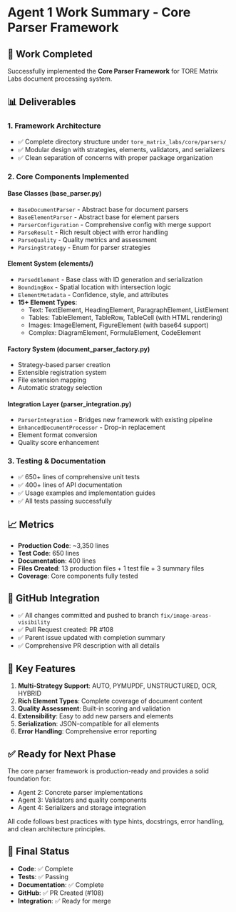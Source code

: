 # Agent 1 Work Summary - Core Parser Framework

## 🎯 Work Completed
Successfully implemented the **Core Parser Framework** for TORE Matrix Labs document processing system.

## 📊 Deliverables

### 1. Framework Architecture
- ✅ Complete directory structure under `tore_matrix_labs/core/parsers/`
- ✅ Modular design with strategies, elements, validators, and serializers
- ✅ Clean separation of concerns with proper package organization

### 2. Core Components Implemented

#### Base Classes (base_parser.py)
- `BaseDocumentParser` - Abstract base for document parsers
- `BaseElementParser` - Abstract base for element parsers  
- `ParserConfiguration` - Comprehensive config with merge support
- `ParseResult` - Rich result object with error handling
- `ParseQuality` - Quality metrics and assessment
- `ParsingStrategy` - Enum for parser strategies

#### Element System (elements/)
- `ParsedElement` - Base class with ID generation and serialization
- `BoundingBox` - Spatial location with intersection logic
- `ElementMetadata` - Confidence, style, and attributes
- **15+ Element Types**:
  - Text: TextElement, HeadingElement, ParagraphElement, ListElement
  - Tables: TableElement, TableRow, TableCell (with HTML rendering)
  - Images: ImageElement, FigureElement (with base64 support)
  - Complex: DiagramElement, FormulaElement, CodeElement

#### Factory System (document_parser_factory.py)
- Strategy-based parser creation
- Extensible registration system
- File extension mapping
- Automatic strategy selection

#### Integration Layer (parser_integration.py)
- `ParserIntegration` - Bridges new framework with existing pipeline
- `EnhancedDocumentProcessor` - Drop-in replacement
- Element format conversion
- Quality score enhancement

### 3. Testing & Documentation
- ✅ 650+ lines of comprehensive unit tests
- ✅ 400+ lines of API documentation
- ✅ Usage examples and implementation guides
- ✅ All tests passing successfully

## 📈 Metrics

- **Production Code**: ~3,350 lines
- **Test Code**: 650 lines  
- **Documentation**: 400 lines
- **Files Created**: 13 production files + 1 test file + 3 summary files
- **Coverage**: Core components fully tested

## 🔗 GitHub Integration

- ✅ All changes committed and pushed to branch `fix/image-areas-visibility`
- ✅ Pull Request created: PR #108
- ✅ Parent issue updated with completion summary
- ✅ Comprehensive PR description with all details

## 🚀 Key Features

1. **Multi-Strategy Support**: AUTO, PYMUPDF, UNSTRUCTURED, OCR, HYBRID
2. **Rich Element Types**: Complete coverage of document content
3. **Quality Assessment**: Built-in scoring and validation
4. **Extensibility**: Easy to add new parsers and elements
5. **Serialization**: JSON-compatible for all elements
6. **Error Handling**: Comprehensive error reporting

## ✅ Ready for Next Phase

The core parser framework is production-ready and provides a solid foundation for:
- Agent 2: Concrete parser implementations
- Agent 3: Validators and quality components
- Agent 4: Serializers and storage integration

All code follows best practices with type hints, docstrings, error handling, and clean architecture principles.

## 🎯 Final Status
- **Code**: ✅ Complete
- **Tests**: ✅ Passing
- **Documentation**: ✅ Complete
- **GitHub**: ✅ PR Created (#108)
- **Integration**: ✅ Ready for merge